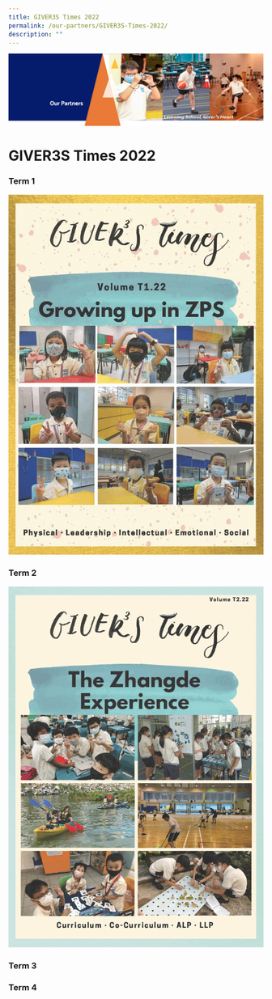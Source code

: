 ```yaml
---
title: GIVER3S Times 2022
permalink: /our-partners/GIVER3S-Times-2022/
description: ""
---
```

![](/images/OurPartners.png)

GIVER3S Times 2022
==================

### Term 1


![](/images/Term1_.gif)


### Term 2


![](/images/Term%202_.gif)


### Term 3





### Term 4